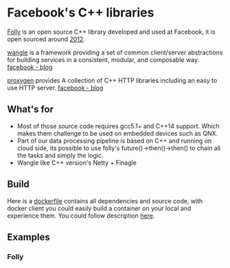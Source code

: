 # Facebook's C++ libraries

[Folly](https://github.com/facebook/folly) is an open source C++ library developed and used at Facebook, it is open sourced around [2012](https://www.facebook.com/notes/facebook-engineering/folly-the-facebook-open-source-library/10150864656793920/).  

[wangle](https://github.com/facebook/wangle) is a framework providing a set of common client/server abstractions for building services in a consistent, modular, and composable way.  [facebook - blog](https://engineering.fb.com/networking-traffic/wangle-an-asynchronous-c-networking-and-rpc-library/)  

[proxygen](https://github.com/facebook/proxygen) provides A collection of C++ HTTP libraries including an easy to use HTTP server.  [facebook - blog](https://engineering.fb.com/networking-traffic/wangle-an-asynchronous-c-networking-and-rpc-library/)  

## What's for
- Most of those source code requires gcc5.1+ and C++14 support.  Which makes them challenge to be used on embedded devices such as QNX.  
- Part of our data processing pipeline is based on C++ and running on cloud side, its possible to use folly's future()->then()->then() to chain all the tasks and simply the logic.  
- Wangle like C++ version's Netty + Finagle

## Build

Here is a [dockerfile](./fb_cpp_docker/Dockerfile) contains all dependencies and source code, with docker client you could easily build a container on your local and experience them.  You could follow description [here](./fb_cpp_docker/README.md).

## Examples

### Folly


